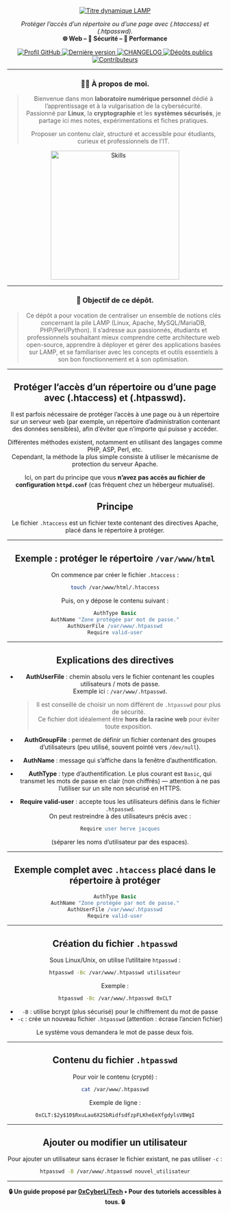 

<div align="center">

<p align="center">
  <a href="https://github.com/0xCyberLiTech">
    <img src="https://readme-typing-svg.herokuapp.com?font=JetBrains+Mono&size=50&duration=6000&pause=1000000000&color=FF0048&center=true&vCenter=true&width=1100&lines=%3ELAMP_" alt="Titre dynamique LAMP" />
  </a>
</p>

<div align="center">

<p align="center">
  <em>Protéger l’accès d’un répertoire ou d’une page avec (.htaccess) et (.htpasswd).</em><br>
  <b>🌐 Web – 🔐 Sécurité – 🚀 Performance</b>
</p>

<p align="center">
  <a href="https://github.com/0xCyberLiTech">
    <img src="https://img.shields.io/badge/Profil-GitHub-181717?logo=github&style=flat-square" alt="Profil GitHub" />
  </a>
  <a href="https://github.com/0xCyberLiTech/Apache2/releases/latest">
    <img src="https://img.shields.io/github/v/release/0xCyberLiTech/Apache2?label=version&style=flat-square&color=blue" alt="Dernière version" />
  </a>
  <a href="https://github.com/0xCyberLiTech/Apache2/blob/main/CHANGELOG.md">
    <img src="https://img.shields.io/badge/📄%20Changelog-Apache2-blue?style=flat-square" alt="CHANGELOG" />
  </a>
  <a href="https://github.com/0xCyberLiTech?tab=repositories">
    <img src="https://img.shields.io/badge/Dépôts-publics-blue?style=flat-square" alt="Dépôts publics" />
  </a>
  <a href="https://github.com/0xCyberLiTech/Apache2/graphs/contributors">
    <img src="https://img.shields.io/badge/👥%20Contributeurs-cliquez%20ici-007ec6?style=flat-square" alt="Contributeurs" />
  </a>
</p>

---

### 👨‍💻 **À propos de moi.**

> Bienvenue dans mon **laboratoire numérique personnel** dédié à l’apprentissage et à la vulgarisation de la cybersécurité.  
> Passionné par **Linux**, la **cryptographie** et les **systèmes sécurisés**, je partage ici mes notes, expérimentations et fiches pratiques.  
>  
 > Proposer un contenu clair, structuré et accessible pour étudiants, curieux et professionnels de l’IT.  

<p align="center">
  <a href="https://github.com/0xCyberLiTech" target="_blank" rel="noopener">
    <img src="https://skillicons.dev/icons?i=linux,debian,bash,docker,nginx,git,vim" alt="Skills" alt="Logo techno" width="300">
  </a>
</p>

---

### 🎯 **Objectif de ce dépôt.**

> Ce dépôt a pour vocation de centraliser un ensemble de notions clés concernant la pile LAMP (Linux, Apache, MySQL/MariaDB, PHP/Perl/Python). Il s’adresse aux passionnés, étudiants et professionnels souhaitant
> mieux comprendre cette architecture web open-source, apprendre à déployer et gérer des applications basées sur LAMP, et se familiariser avec les concepts et outils essentiels à son bon fonctionnement et à son
> optimisation.

---

## Protéger l’accès d’un répertoire ou d’une page avec (.htaccess) et (.htpasswd).

Il est parfois nécessaire de protéger l’accès à une page ou à un répertoire sur un serveur web (par exemple, un répertoire d’administration contenant des données sensibles), afin d’éviter que n’importe qui puisse y accéder.

Différentes méthodes existent, notamment en utilisant des langages comme PHP, ASP, Perl, etc.  
Cependant, la méthode la plus simple consiste à utiliser le mécanisme de protection du serveur Apache.

Ici, on part du principe que vous **n’avez pas accès au fichier de configuration `httpd.conf`** (cas fréquent chez un hébergeur mutualisé).

## Principe

Le fichier `.htaccess` est un fichier texte contenant des directives Apache, placé dans le répertoire à protéger.

---

## Exemple : protéger le répertoire `/var/www/html`

On commence par créer le fichier `.htaccess` :

```bash
touch /var/www/html/.htaccess
```

Puis, on y dépose le contenu suivant :

```apache
AuthType Basic
AuthName "Zone protégée par mot de passe."
AuthUserFile /var/www/.htpasswd
Require valid-user
```

---

## Explications des directives

- **AuthUserFile** : chemin absolu vers le fichier contenant les couples utilisateurs / mots de passe.  
  Exemple ici : `/var/www/.htpasswd`.

  > Il est conseillé de choisir un nom différent de `.htpasswd` pour plus de sécurité.  
  > Ce fichier doit idéalement être **hors de la racine web** pour éviter toute exposition.

- **AuthGroupFile** : permet de définir un fichier contenant des groupes d’utilisateurs (peu utilisé, souvent pointé vers `/dev/null`).

- **AuthName** : message qui s’affiche dans la fenêtre d’authentification.

- **AuthType** : type d’authentification. Le plus courant est `Basic`, qui transmet les mots de passe en clair (non chiffrés) — attention à ne pas l’utiliser sur un site non sécurisé en HTTPS.

- **Require valid-user** : accepte tous les utilisateurs définis dans le fichier `.htpasswd`.  
  On peut restreindre à des utilisateurs précis avec :  
  ```apache
  Require user herve jacques
  ```
  (séparer les noms d’utilisateur par des espaces).

---

## Exemple complet avec `.htaccess` placé dans le répertoire à protéger

```apache
AuthType Basic
AuthName "Zone protégée par mot de passe."
AuthUserFile /var/www/.htpasswd
Require valid-user
```

---

## Création du fichier `.htpasswd`

Sous Linux/Unix, on utilise l’utilitaire `htpasswd` :

```bash
htpasswd -Bc /var/www/.htpasswd utilisateur
```

Exemple :

```bash
htpasswd -Bc /var/www/.htpasswd 0xCLT
```

- `-B` : utilise bcrypt (plus sécurisé) pour le chiffrement du mot de passe  
- `-c` : crée un nouveau fichier `.htpasswd` (attention : écrase l’ancien fichier)

Le système vous demandera le mot de passe deux fois.

---

## Contenu du fichier `.htpasswd`

Pour voir le contenu (crypté) :

```bash
cat /var/www/.htpasswd
```

Exemple de ligne :

```
0xCLT:$2y$10$RxuLau6X2SbRidfsdfzpFLKheEeXfgdylsVBWgI
```

---

## Ajouter ou modifier un utilisateur

Pour ajouter un utilisateur sans écraser le fichier existant, ne pas utiliser `-c` :

```bash
htpasswd -B /var/www/.htpasswd nouvel_utilisateur
```
---

<p align="center">
  <b>🔒 Un guide proposé par <a href="https://github.com/0xCyberLiTech">0xCyberLiTech</a> • Pour des tutoriels accessibles à tous. 🔒</b>
</p>
